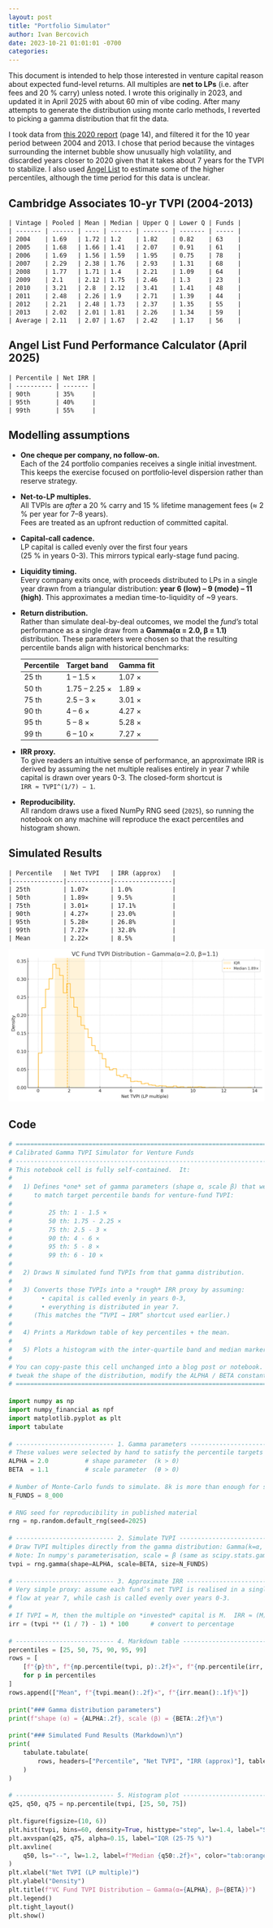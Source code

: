 ```yaml
---
layout: post
title: "Portfolio Simulator"
author: Ivan Bercovich
date: 2023-10-21 01:01:01 -0700
categories:
---
```


This document is intended to help those interested in venture capital reason about expected fund-level returns. All multiples are **net to LPs** (i.e. after fees and 20 % carry) unless noted. I wrote this originally in 2023, and updated it in April 2025 with about 60 min of vibe coding. After many attempts to generate the distribution using monte carlo methods, I reverted to picking a gamma distribution that fit the data.

I took data from [this 2020 report](https://www.cambridgeassociates.com/wp-content/uploads/2020/07/WEB-2020-Q1-USVC-Benchmark-Book.pdf) (page 14), and filtered it for the 10 year period between 2004 and 2013. I chose that period because the vintages surrounding the internet bubble show unusually high volatility, and discarded years closer to 2020 given that it takes about 7 years for the TVPI to stabilize. I also used [Angel List](https://www.angellist.com/funds-performance-calculator) to estimate some of the higher percentiles, although the time period for this data is unclear.

## Cambridge Associates 10-yr TVPI (2004-2013)

    | Vintage | Pooled | Mean | Median | Upper Q | Lower Q | Funds |
    | ------- | ------ | ---- | ------ | ------- | ------- | ----- |
    | 2004    | 1.69   | 1.72 | 1.2    | 1.82    | 0.82    | 63    |
    | 2005    | 1.68   | 1.66 | 1.41   | 2.07    | 0.91    | 61    |
    | 2006    | 1.69   | 1.56 | 1.59   | 1.95    | 0.75    | 78    |
    | 2007    | 2.29   | 2.38 | 1.76   | 2.93    | 1.31    | 68    |
    | 2008    | 1.77   | 1.71 | 1.4    | 2.21    | 1.09    | 64    |
    | 2009    | 2.1    | 2.12 | 1.75   | 2.46    | 1.3     | 23    |
    | 2010    | 3.21   | 2.8  | 2.12   | 3.41    | 1.41    | 48    |
    | 2011    | 2.48   | 2.26 | 1.9    | 2.71    | 1.39    | 44    |
    | 2012    | 2.21   | 2.48 | 1.73   | 2.37    | 1.35    | 55    |
    | 2013    | 2.02   | 2.01 | 1.81   | 2.26    | 1.34    | 59    |
    | Average | 2.11   | 2.07 | 1.67   | 2.42    | 1.17    | 56    |

## Angel List Fund Performance Calculator (April 2025)

    | Percentile | Net IRR |
    | ---------- | ------- |
    | 90th       | 35%     |
    | 95th       | 40%     |
    | 99th       | 55%     |

## Modelling assumptions

- **One cheque per company, no follow-on.**  
  Each of the 24 portfolio companies receives a single initial investment.  
  This keeps the exercise focused on portfolio‐level dispersion rather than
  reserve strategy.

- **Net-to-LP multiples.**  
  All TVPIs are _after_ a 20 % carry and 15 % lifetime management fees
  (≈ 2 % per year for 7–8 years).  
  Fees are treated as an upfront reduction of committed capital.

- **Capital-call cadence.**  
  LP capital is called evenly over the first four years  
  (25 % in years 0-3). This mirrors typical early-stage fund pacing.

- **Liquidity timing.**  
  Every company exits once, with proceeds distributed to LPs in a single year
  drawn from a triangular distribution: **year 6 (low) – 9 (mode) – 11 (high)**.
  This approximates a median time-to-liquidity of ~9 years.

- **Return distribution.**  
  Rather than simulate deal-by-deal outcomes, we model the _fund’s_ total
  performance as a single draw from a **Gamma(α = 2.0, β = 1.1)** distribution.
  These parameters were chosen so that the resulting percentile bands align
  with historical benchmarks:

  | Percentile | Target band   | Gamma fit |
  | ---------- | ------------- | --------- |
  | 25 th      | 1 – 1.5 ×     | 1.07 ×    |
  | 50 th      | 1.75 – 2.25 × | 1.89 ×    |
  | 75 th      | 2.5 – 3 ×     | 3.01 ×    |
  | 90 th      | 4 – 6 ×       | 4.27 ×    |
  | 95 th      | 5 – 8 ×       | 5.28 ×    |
  | 99 th      | 6 – 10 ×      | 7.27 ×    |

- **IRR proxy.**  
  To give readers an intuitive sense of performance, an approximate IRR is
  derived by assuming the net multiple realises entirely in year 7 while capital
  is drawn over years 0-3. The closed-form shortcut is  
  `IRR ≈ TVPI^(1/7) − 1`.

- **Reproducibility.**  
  All random draws use a fixed NumPy RNG seed (`2025`), so running the notebook
  on any machine will reproduce the exact percentiles and histogram shown.

## Simulated Results

    | Percentile   | Net TVPI   | IRR (approx)   |
    |--------------|------------|----------------|
    | 25th         | 1.07×      | 1.0%           |
    | 50th         | 1.89×      | 9.5%           |
    | 75th         | 3.01×      | 17.1%          |
    | 90th         | 4.27×      | 23.0%          |
    | 95th         | 5.28×      | 26.8%          |
    | 99th         | 7.27×      | 32.8%          |
    | Mean         | 2.22×      | 8.5%           |

![](/assets/simulation_gamma_distribution.png)

## Code

```python
# =============================================================================
# Calibrated Gamma TVPI Simulator for Venture Funds
# -----------------------------------------------------------------------------
# This notebook cell is fully self‑contained.  It:
#
#   1) Defines *one* set of gamma parameters (shape α, scale β) that were chosen
#      to match target percentile bands for venture‑fund TVPI:
#
#          25 th: 1 ‑ 1.5 ×
#          50 th: 1.75 ‑ 2.25 ×
#          75 th: 2.5 ‑ 3 ×
#          90 th: 4 ‑ 6 ×
#          95 th: 5 ‑ 8 ×
#          99 th: 6 ‑ 10 ×
#
#   2) Draws N simulated fund TVPIs from that gamma distribution.
#
#   3) Converts those TVPIs into a *rough* IRR proxy by assuming:
#        • capital is called evenly in years 0‑3,
#        • everything is distributed in year 7.
#      (This matches the “TVPI → IRR” shortcut used earlier.)
#
#   4) Prints a Markdown table of key percentiles + the mean.
#
#   5) Plots a histogram with the inter‑quartile band and median marker.
#
# You can copy‑paste this cell unchanged into a blog post or notebook.  To
# tweak the shape of the distribution, modify the ALPHA / BETA constants.
# =============================================================================

import numpy as np
import numpy_financial as npf
import matplotlib.pyplot as plt
import tabulate

# --------------------------- 1. Gamma parameters -----------------------------
# These values were selected by hand to satisfy the percentile targets above.
ALPHA = 2.0          # shape parameter  (k > 0)
BETA  = 1.1          # scale parameter  (θ > 0)

# Number of Monte‑Carlo funds to simulate. 8k is more than enough for smoothness
N_FUNDS = 8_000

# RNG seed for reproducibility in published material
rng = np.random.default_rng(seed=2025)

# --------------------------- 2. Simulate TVPI --------------------------------
# Draw TVPI multiples directly from the gamma distribution: Gamma(k=α, θ=β).
# Note: In numpy's parameterisation, scale = β (same as scipy.stats.gamma).
tvpi = rng.gamma(shape=ALPHA, scale=BETA, size=N_FUNDS)

# --------------------------- 3. Approximate IRR ------------------------------
# Very simple proxy: assume each fund’s net TVPI is realised in a single cash
# flow at year 7, while cash is called evenly over years 0‑3.
#
# If TVPI = M, then the multiple on *invested* capital is M.  IRR ≈ (M)^(1/7)-1
irr = (tvpi ** (1 / 7) - 1) * 100      # convert to percentage

# --------------------------- 4. Markdown table -------------------------------
percentiles = [25, 50, 75, 90, 95, 99]
rows = [
    [f"{p}th", f"{np.percentile(tvpi, p):.2f}×", f"{np.percentile(irr, p):.1f}%"]
    for p in percentiles
]
rows.append(["Mean", f"{tvpi.mean():.2f}×", f"{irr.mean():.1f}%"])

print("### Gamma distribution parameters")
print(f"shape (α) = {ALPHA:.2f}, scale (β) = {BETA:.2f}\n")

print("### Simulated Fund Results (Markdown)\n")
print(
    tabulate.tabulate(
        rows, headers=["Percentile", "Net TVPI", "IRR (approx)"], tablefmt="github"
    )
)

# --------------------------- 5. Histogram plot -------------------------------
q25, q50, q75 = np.percentile(tvpi, [25, 50, 75])

plt.figure(figsize=(10, 6))
plt.hist(tvpi, bins=60, density=True, histtype="step", lw=1.4, label="Simulated TVPI")
plt.axvspan(q25, q75, alpha=0.15, label="IQR (25‑75 %)")
plt.axvline(
    q50, ls="--", lw=1.2, label=f"Median {q50:.2f}×", color="tab:orange"
)
plt.xlabel("Net TVPI (LP multiple)")
plt.ylabel("Density")
plt.title(f"VC Fund TVPI Distribution – Gamma(α={ALPHA}, β={BETA})")
plt.legend()
plt.tight_layout()
plt.show()

```
